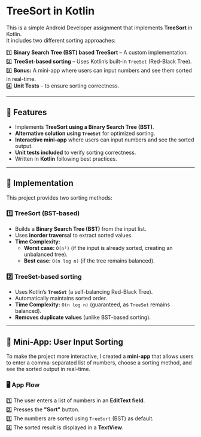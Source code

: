 # TreeSort in Kotlin

This is a simple Android Developer assignment that implements **TreeSort** in Kotlin.  
It includes two different sorting approaches:

1️⃣ **Binary Search Tree (BST) based TreeSort** – A custom implementation.  
2️⃣ **TreeSet-based sorting** – Uses Kotlin’s built-in `TreeSet` (Red-Black Tree).  
3️⃣ **Bonus:** A mini-app where users can input numbers and see them sorted in real-time.  
4️⃣ **Unit Tests** – to ensure sorting correctness.

---

## 🚀 Features
- Implements **TreeSort using a Binary Search Tree (BST)**.
- **Alternative solution using `TreeSet`** for optimized sorting.
- **Interactive mini-app** where users can input numbers and see the sorted output.
- **Unit tests included** to verify sorting correctness.
- Written in **Kotlin** following best practices.

---

## 📌 Implementation
This project provides two sorting methods:

### **1️⃣ TreeSort (BST-based)**
- Builds a **Binary Search Tree (BST)** from the input list.
- Uses **inorder traversal** to extract sorted values.
- **Time Complexity:**
    - **Worst case:** `O(n²)` (if the input is already sorted, creating an unbalanced tree).
    - **Best case:** `O(n log n)` (if the tree remains balanced).

### **2️⃣ TreeSet-based sorting**
- Uses Kotlin’s **`TreeSet`** (a self-balancing Red-Black Tree).
- Automatically maintains sorted order.
- **Time Complexity:** `O(n log n)` (guaranteed, as `TreeSet` remains balanced).
- **Removes duplicate values** (unlike BST-based sorting).

---

## 📲 Mini-App: User Input Sorting
To make the project more interactive, I created a **mini-app** that allows users to enter a comma-separated list of numbers, choose a sorting method, and see the sorted output in real-time.

### **🖥️ App Flow**
1️⃣ The user enters a list of numbers in an **EditText field**.  
2️⃣ Presses the **"Sort"** button.  
3️⃣ The numbers are sorted using `TreeSort` (BST) as default.  
4️⃣ The sorted result is displayed in a **TextView**.
